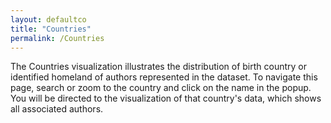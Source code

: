 ```yaml
---
layout: defaultco
title: "Countries"
permalink: /Countries
---
```

The Countries visualization illustrates the distribution of birth country or identified homeland of authors represented in the dataset. To navigate this page, search or zoom to the country and click on the name in the popup. You will be directed to the visualization of that country's data, which shows all associated authors. 
 